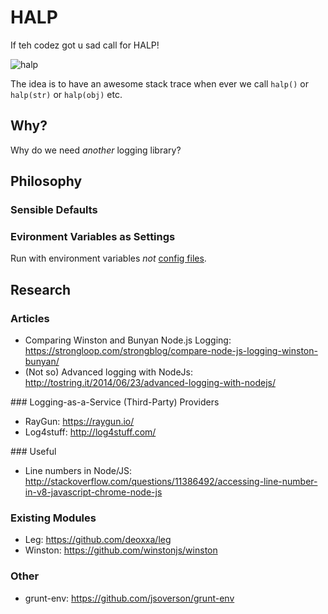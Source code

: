 # HALP
If teh codez got u sad call for HALP!

![halp](http://i.imgur.com/mX3AMdd.jpg)

The idea is to have an awesome stack trace when ever we call `halp()` or `halp(str)` or `halp(obj)` etc.

## Why?

Why do we need *another* logging library?


## Philosophy

### Sensible Defaults


### Evironment Variables as Settings


Run with environment variables *not* [config files](http://12factor.net/config).




## Research

### Articles

+ Comparing Winston and Bunyan Node.js Logging:
https://strongloop.com/strongblog/compare-node-js-logging-winston-bunyan/
+ (Not so) Advanced logging with NodeJs:
http://tostring.it/2014/06/23/advanced-logging-with-nodejs/

### Logging-as-a-Service (Third-Party) Providers

+ RayGun: https://raygun.io/
+ Log4stuff: http://log4stuff.com/

### Useful

+ Line numbers in Node/JS: 
http://stackoverflow.com/questions/11386492/accessing-line-number-in-v8-javascript-chrome-node-js


### Existing Modules

+ Leg: https://github.com/deoxxa/leg
+ Winston: https://github.com/winstonjs/winston

### Other

+ grunt-env: https://github.com/jsoverson/grunt-env